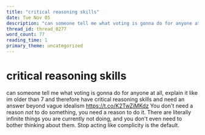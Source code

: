 ```yaml
---
title: "critical reasoning skills"
date: Tue Nov 05
description: "can someone tell me what voting is gonna do for anyone at all, explain it like im older than 7 and therefore have critical reasoning skills and need an answer..."
thread_id: thread_0277
word_count: 77
reading_time: 1
primary_theme: uncategorized
---
```


# critical reasoning skills

can someone tell me what voting is gonna do for anyone at all, explain it like im older than 7 and therefore have critical reasoning skills and need an answer beyond vague idealism https://t.co/K2TwZiMKdz You don't need a reason *not* to do something, you need a reason to do it. There are literally infinite things you are currently not doing, and you don't even need to bother thinking about them. Stop acting like complicity is the default.